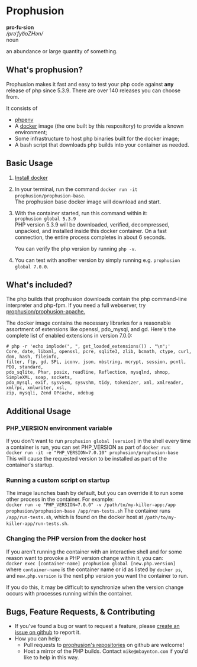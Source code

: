 # Prophusion

**pro·fu·sion**  
*/prəˈfyo͞oZHən/*  
noun

an abundance or large quantity of something.

## What's prophusion?
Prophusion makes it fast and easy to test your php code against **any** release of php since 5.3.9. There are
over 140 releases you can choose from.

It consists of
 * [phpenv](https://github.com/CHH/phpenv)
 * A [docker](https://www.docker.com/) image (the one built by this respository) to provide a known 
   environment;
 * Some infrastructure to host php binaries built for the docker image;
 * A bash script that downloads php builds into your container as needed.
 
## Basic Usage
 1. [Install docker](https://docs.docker.com/engine/installation/)
 2. In your terminal, run the command `docker run -it prophusion/prophusion-base`.  
    The prophusion base docker image will download and start.
 3. With the container started, run this command within it:  
    ```prophusion global 5.3.9```  
    PHP version 5.3.9 will be downloaded, verified, decompressed, unpacked, and installed inside this
    docker container. On a fast connection, the entire process completes in about 6 seconds.
    
    You can verify the php version by running `php -v`.
 4. You can test with another version by simply running e.g. `prophusion global 7.0.0`.

## What's included?
The php builds that prophusion downloads contain the php command-line interpreter 
and php-fpm. If you need a full webserver, try [prophusion/prophusion-apache.](https://hub.docker.com/r/prophusion/prophusion-apache/)

The docker image contains the necessary libraries for a reasonable assortment of extensions
like openssl, pdo_mysql, and gd. Here's the complete list of enabled extensions in version 7.0.0:

```
# php -r 'echo implode(", ", get_loaded_extensions()) . "\n";'
Core, date, libxml, openssl, pcre, sqlite3, zlib, bcmath, ctype, curl, dom, hash, fileinfo, 
filter, ftp, gd, SPL, iconv, json, mbstring, mcrypt, session, pcntl, PDO, standard,
pdo_sqlite, Phar, posix, readline, Reflection, mysqlnd, shmop, SimpleXML, soap, sockets,
pdo_mysql, exif, sysvsem, sysvshm, tidy, tokenizer, xml, xmlreader, xmlrpc, xmlwriter, xsl,
zip, mysqli, Zend OPcache, xdebug
```
 
## Additional Usage
### PHP_VERSION environment variable
 If you don't want to run `prophusion global [version]` in the shell every time a container 
 is run, you can set PHP_VERSION as part of `docker run`:   
 ```docker run -it -e "PHP_VERSION=7.0.10" prophusion/prophusion-base```  
 This will cause the requested version to be installed as part of the container's startup.
### Running a custom script on startup
 The image launches bash by default, but you can override it to run some other process in the container.
 For example:  
 ```docker run -e "PHP_VERSION=7.0.0" -v /path/to/my-killer-app:/app prophusion/prophusion-base /app/run-tests.sh```
 The container runs `/app/run-tests.sh`, which is found on the docker host at
 `/path/to/my-killer-app/run-tests.sh`.
### Changing the PHP version from the docker host
 If you aren't running the container with an interactive shell and for some reason want to provoke
 a PHP version change within it, you can:  
 ```docker exec [container-name] prophusion global [new.php.version]```  
 where `container-name` is the container name or id as listed by `docker ps`, and `new.php.version` 
 is the next php version you want the container to run.
 
 If you do this, it may be difficult to synchronize when the version change occurs with processes running within
 the container.

## Bugs, Feature Requests, & Contributing
 * If you've found a bug or want to request a feature, please
   [create an issue on github](https://github.com/prophusion/prophusion-base/issues) to report it.
 * How you can help:
   - Pull requests to [prophusion's repositories](https://github.com/prophusion) on github are welcome!
   - Host a mirror of the PHP builds. Contact `mike@mbaynton.com` if you'd like to help in this way.
